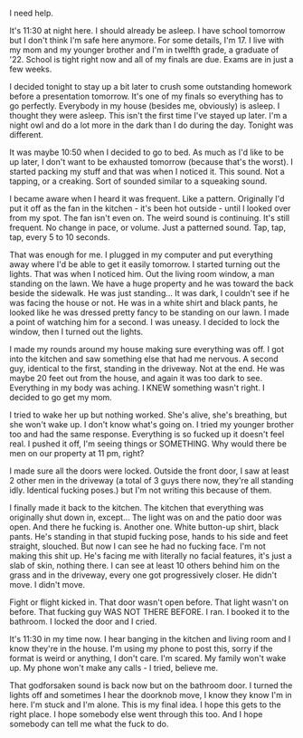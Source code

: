 I need help.

It's 11:30 at night here. I should already be asleep. I have school tomorrow but I don't think I'm safe here anymore. For some details, I'm 17. I live with my mom and my younger brother and I'm in twelfth grade, a graduate of '22. School is tight right now and all of my finals are due. Exams are in just a few weeks.

I decided tonight to stay up a bit later to crush some outstanding homework before a presentation tomorrow. It's one of my finals so everything has to go perfectly. Everybody in my house (besides me, obviously) is asleep. I thought they were asleep. This isn't the first time I've stayed up later. I'm a night owl and do a lot more in the dark than I do during the day. Tonight was different. 

It was maybe 10:50 when I decided to go to bed. As much as I'd like to be up later, I don't want to be exhausted tomorrow (because that's the worst). I started packing my stuff and that was when I noticed it. This sound. Not a tapping, or a creaking. Sort of sounded similar to a squeaking sound. 

I became aware when I heard it was frequent. Like a pattern. Originally I'd put it off as the fan in the kitchen - it's been hot outside - until I looked over from my spot. The fan isn't even on. The weird sound is continuing. It's still frequent. No change in pace, or volume. Just a patterned sound. Tap, tap, tap, every 5 to 10 seconds. 

That was enough for me. I plugged in my computer and put everything away where I'd be able to get it easily tomorrow. I started turning out the lights. That was when I noticed him. Out the living room window, a man standing on the lawn. We have a huge property and he was toward the back beside the sidewalk. He was just standing... It was dark, I couldn't see if he was facing the house or not. He was in a white shirt and black pants, he looked like he was dressed pretty fancy to be standing on our lawn. I made a point of watching him for a second. I was uneasy. I decided to lock the window, then I turned out the lights. 

I made my rounds around my house making sure everything was off. I got into the kitchen and saw something else that had me nervous. A second guy, identical to the first, standing in the driveway. Not at the end. He was maybe 20 feet out from the house, and again it was too dark to see. Everything in my body was aching. I KNEW something wasn't right. I decided to go get my mom.

I tried to wake her up but nothing worked. She's alive, she's breathing, but she won't wake up. I don't know what's going on. I tried my younger brother too and had the same response. Everything is so fucked up it doesn't feel real. I pushed it off, I'm seeing things or SOMETHING. Why would there be men on our property at 11 pm, right?

I made sure all the doors were locked. Outside the front door, I saw at least 2 other men in the driveway (a total of 3 guys there now, they're all standing idly. Identical fucking poses.) but I'm not writing this because of them. 

I finally made it back to the kitchen. The kitchen that everything was originally shut down in, except... The light was on and the patio door was open. And there he fucking is. Another one. White button-up shirt, black pants. He's standing in that stupid fucking pose, hands to his side and feet straight, slouched. But now I can see he had no fucking face. I'm not making this shit up. He's facing me with literally no facial features, it's just a slab of skin, nothing there. I can see at least 10 others behind him on the grass and in the driveway, every one got progressively closer. He didn't move. I didn't move. 

Fight or flight kicked in. That door wasn't open before. That light wasn't on before. That fucking guy WAS NOT THERE BEFORE. I ran. I booked it to the bathroom. I locked the door and I cried. 

It's 11:30 in my time now. I hear banging in the kitchen and living room and I know they're in the house. I'm using my phone to post this, sorry if the format is weird or anything, I don't care. I'm scared. My family won't wake up. My phone won't make any calls - I tried, believe me.

That godforsaken sound is back now but on the bathroom door. I turned the lights off and sometimes I hear the doorknob move, I know they know I'm in here. I'm stuck and I'm alone. This is my final idea. I hope this gets to the right place. I hope somebody else went through this too. And I hope somebody can tell me what the fuck to do.